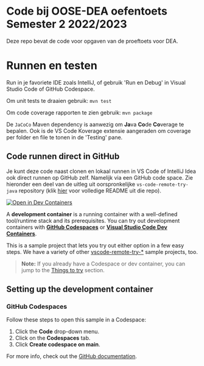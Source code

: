 # Code bij OOSE-DEA oefentoets Semester 2 2022/2023

Deze repo bevat de code voor opgaven van de proeftoets voor DEA.

# Runnen en testen

Run in je favoriete IDE zoals IntelliJ, of gebruik 'Run en Debug' in Visual Studio Code of GitHub Codespace.

Om unit tests te draaien gebruik:
`mvn test`

Om code coverage rapporten te zien gebruik:
`mvn package`

De `JaCoCo` Maven dependency is aanwezig om **Ja**va **Co**de **Co**verage te bepalen. Ook is de VS Code Koverage extensie aangeraden om coverage per folder en file te tonen in de 'Testing' pane.

## Code runnen direct in GitHub

Je kunt deze code naast clonen en lokaal runnen in VS Code of IntelliJ Idea ook direct runnen op GitHub zelf. Namelijk via een GitHub code space. Zie hieronder een deel van de uitleg uit oorspronkelijke `vs-code-remote-try-java` repository (klik [hier](https://github.com/microsoft/vscode-remote-try-java) voor volledige README uit die repo).

[![Open in Dev Containers](https://img.shields.io/static/v1?label=Dev%20Containers&message=Open&color=blue&logo=visualstudiocode)](https://vscode.dev/redirect?url=vscode://ms-vscode-remote.remote-containers/cloneInVolume?url=https://github.com/microsoft/vscode-remote-try-java)

A **development container** is a running container with a well-defined tool/runtime stack and its prerequisites. You can try out development containers with **[GitHub Codespaces](https://github.com/features/codespaces)** or **[Visual Studio Code Dev Containers](https://aka.ms/vscode-remote/containers)**.

This is a sample project that lets you try out either option in a few easy steps. We have a variety of other [vscode-remote-try-*](https://github.com/search?q=org%3Amicrosoft+vscode-remote-try-&type=Repositories) sample projects, too.

> **Note:** If you already have a Codespace or dev container, you can jump to the [Things to try](#things-to-try) section.

## Setting up the development container

### GitHub Codespaces
Follow these steps to open this sample in a Codespace:
1. Click the **Code** drop-down menu.
2. Click on the **Codespaces** tab.
3. Click **Create codespace on main**.

For more info, check out the [GitHub documentation](https://docs.github.com/en/free-pro-team@latest/github/developing-online-with-codespaces/creating-a-codespace#creating-a-codespace).

